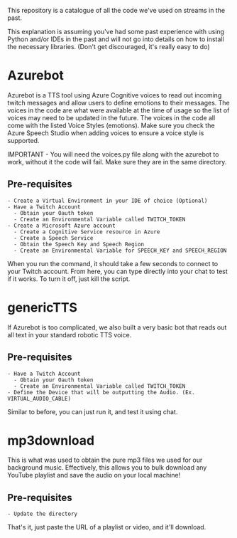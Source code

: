 This repository is a catalogue of all the code we've used on streams in the past.

This explanation is assuming you've had some past experience with using Python and/or IDEs in the past and will not go into details on how to install the necessary libraries. (Don't get discouraged, it's really easy to do)

# Azurebot
Azurebot is a TTS tool using Azure Cognitive voices to read out incoming twitch messages and allow users to define emotions to their messages. The voices in the code are what were available at the time of usage so the list of voices may need to be updated in the future.
The voices in the code all come with the listed Voice Styles (emotions). Make sure you check the Azure Speech Studio when adding voices to ensure a voice style is supported.

IMPORTANT - You will need the voices.py file along with the azurebot to work, without it the code will fail. Make sure they are in the same directory.

  ## Pre-requisites
    - Create a Virtual Environment in your IDE of choice (Optional)
    - Have a Twitch Account
      - Obtain your Oauth token
      - Create an Environmental Variable called TWITCH_TOKEN
    - Create a Microsoft Azure account
      - Create a Cognitive Service resource in Azure
      - Create a Speech Service
      - Obtain the Speech Key and Speech Region
      - Create an Environmental Variable for SPEECH_KEY and SPEECH_REGION

  When you run the command, it should take a few seconds to connect to your Twitch account. From here, you can type directly into your chat to test if it works. To turn it off, just kill the script.

# genericTTS
If Azurebot is too complicated, we also built a very basic bot that reads out all text in your standard robotic TTS voice.

  ## Pre-requisites
    - Have a Twitch Account
      - Obtain your Oauth token
      - Create an Environmental Variable called TWITCH_TOKEN
    - Define the Device that will be outputting the Audio. (Ex. VIRTUAL_AUDIO_CABLE)

  Similar to before, you can just run it, and test it using chat.

# mp3download
This is what was used to obtain the pure mp3 files we used for our background music. Effectively, this allows you to bulk download any YouTube playlist and save the audio on your local machine!

  ## Pre-requisites
    - Update the directory
That's it, just paste the URL of a playlist or video, and it'll download.
